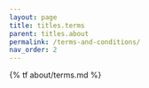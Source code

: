 ```yaml
---
layout: page
title: titles.terms
parent: titles.about
permalink: /terms-and-conditions/
nav_order: 2
---
```


{% tf about/terms.md %}